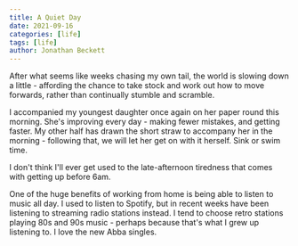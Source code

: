 ```yaml
---
title: A Quiet Day
date: 2021-09-16
categories: [life]
tags: [life]
author: Jonathan Beckett
---
```


After what seems like weeks chasing my own tail, the world is slowing down a little - affording the chance to take stock and work out how to move forwards, rather than continually stumble and scramble.

I accompanied my youngest daughter once again on her paper round this morning. She's improving every day - making fewer mistakes, and getting faster. My other half has drawn the short straw to accompany her in the morning - following that, we will let her get on with it herself. Sink or swim time.

I don't think I'll ever get used to the late-afternoon tiredness that comes with getting up before 6am.

One of the huge benefits of working from home is being able to listen to music all day. I used to listen to Spotify, but in recent weeks have been listening to streaming radio stations instead. I tend to choose retro stations playing 80s and 90s music - perhaps because that's what I grew up listening to. I love the new Abba singles.